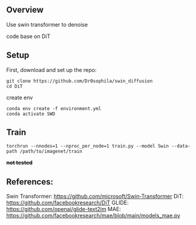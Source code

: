 ## Overview

Use swin transformer to denoise

code base on DiT

## Setup

First, download and set up the repo:

```
git clone https://github.com/Dr0sophila/swin_diffusion
cd DiT
```

create env

```
conda env create -f environment.yml
conda activate SWD
```

## Train

```
torchrun --nnodes=1 --nproc_per_node=1 train.py --model Swin --data-path /path/to/imagenet/train
```

**~~not tested~~**

## References:
Swin Transformer: https://github.com/microsoft/Swin-Transformer
DiT: https://github.com/facebookresearch/DiT
GLIDE: https://github.com/openai/glide-text2im
MAE: https://github.com/facebookresearch/mae/blob/main/models_mae.py